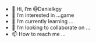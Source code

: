 - 👋 Hi, I’m @Danielkgy
- 👀 I’m interested in ...game
- 🌱 I’m currently learning ...
- 💞️ I’m looking to collaborate on ...
- 📫 How to reach me ...

<!---
Danielkgy/Danielkgy is a ✨ special ✨ repository because its `README.md` (this file) appears on your GitHub profile.
You can click the Preview link to take a look at your changes.
--->
